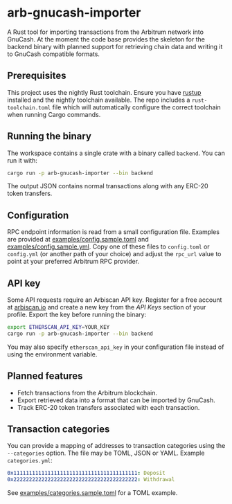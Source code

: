 # arb-gnucash-importer

A Rust tool for importing transactions from the Arbitrum network into GnuCash. At the moment the code base provides the skeleton for the backend binary with planned support for retrieving chain data and writing it to GnuCash compatible formats.

## Prerequisites

This project uses the nightly Rust toolchain. Ensure you have [rustup](https://rustup.rs/) installed and the nightly toolchain available. The repo includes a `rust-toolchain.toml` file which will automatically configure the correct toolchain when running Cargo commands.

## Running the binary

The workspace contains a single crate with a binary called `backend`. You can run it with:

```bash
cargo run -p arb-gnucash-importer --bin backend
```

The output JSON contains normal transactions along with any ERC-20 token transfers.

## Configuration

RPC endpoint information is read from a small configuration file. Examples are
provided at [examples/config.sample.toml](examples/config.sample.toml) and
[examples/config.sample.yml](examples/config.sample.yml). Copy one of these
files to `config.toml` or `config.yml` (or another path of your choice) and
adjust the `rpc_url` value to point at your preferred Arbitrum RPC provider.

## API key

Some API requests require an Arbiscan API key. Register for a free account at
[arbiscan.io](https://arbiscan.io) and create a new key from the *API Keys*
section of your profile. Export the key before running the binary:

```bash
export ETHERSCAN_API_KEY=YOUR_KEY
cargo run -p arb-gnucash-importer --bin backend
```

You may also specify `etherscan_api_key` in your configuration file instead of
using the environment variable.

## Planned features

- Fetch transactions from the Arbitrum blockchain.
- Export retrieved data into a format that can be imported by GnuCash.
- Track ERC-20 token transfers associated with each transaction.

## Transaction categories

You can provide a mapping of addresses to transaction categories using the `--categories` option. The file may be TOML, JSON or YAML. Example `categories.yml`:

```yaml
0x1111111111111111111111111111111111111111: Deposit
0x2222222222222222222222222222222222222222: Withdrawal
```
See [examples/categories.sample.toml](examples/categories.sample.toml) for a TOML example.
